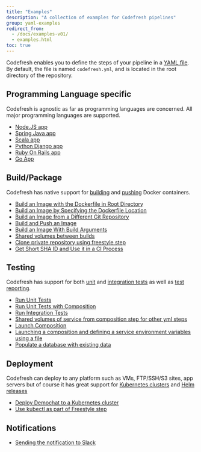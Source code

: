 ```yaml
---
title: "Examples"
description: "A collection of examples for Codefresh pipelines"
group: yaml-examples
redirect_from:
  - /docs/examples-v01/
  - examples.html
toc: true
---
```

Codefresh enables you to define the steps of your pipeline in a [YAML file]({{site.baseurl}}/docs/codefresh-yaml/what-is-the-codefresh-yaml/). By default, the file is named ```codefresh.yml```, and is located in the root directory of the repository.

## Programming Language specific

Codefresh is agnostic as far as programming languages are concerned. All major programming languages are supported.

- [Node.JS app]({{site.baseurl}}/docs/learn-by-example/nodejs/lets-chat/)
- [Spring Java app]({{site.baseurl}}/docs/learn-by-example/java/spring-boot-2/)
- [Scala app]({{site.baseurl}}/docs/learn-by-example/scala/scala-hello-world/)
- [Python Django app]({{site.baseurl}}/docs/learn-by-example/python/django/)
- [Ruby On Rails app]({{site.baseurl}}/docs/learn-by-example/ruby/)
- [Go App]({{site.baseurl}}/docs/learn-by-example/golang/golang-hello-world/)

## Build/Package

Codefresh has native support for [building]({{site.baseurl}}/docs/codefresh-yaml/steps/build-1/) and [pushing]({{site.baseurl}}/docs/codefresh-yaml/steps/push-1/) Docker containers.

- [Build an Image with the Dockerfile in Root Directory]({{site.baseurl}}/docs/yaml-examples/examples/build-an-image-dockerfile-in-root-directory/)
- [Build an Image by Specifying the Dockerfile Location]({{site.baseurl}}/docs/yaml-examples/examples/build-an-image-specify-dockerfile-location)
- [Build an Image from a Different Git Repository]({{site.baseurl}}/docs/yaml-examples/examples/build-an-image-from-a-different-git-repository)
- [Build and Push an Image]({{site.baseurl}}/docs/yaml-examples/examples/build-and-push-an-image)
- [Build an Image With Build Arguments]({{site.baseurl}}/docs/yaml-examples/examples/build-an-image-with-build-arguments)
- [Shared volumes between builds]({{site.baseurl}}/docs/yaml-examples/examples/shared-volumes-between-builds)
- [Clone private repository using freestyle step]({{site.baseurl}}/docs/yaml-examples/examples/git-clone-private-repository-using-freestyle-step)
- [Get Short SHA ID and Use it in a CI Process]({{site.baseurl}}/docs/yaml-examples/examples/get-short-sha-id-and-use-it-in-a-ci-process)


## Testing

Codefresh has support for both [unit]({{site.baseurl}}/docs/testing/unit-tests/) and [integration tests]({{site.baseurl}}/docs/testing/integration-tests/) as well as [test reporting]({{site.baseurl}}/docs/testing/test-reports/).

- [Run Unit Tests]({{site.baseurl}}/docs/yaml-examples/examples/run-unit-tests) 
- [Run Unit Tests with Composition]({{site.baseurl}}/docs/yaml-examples/examples/run-unit-tests-with-composition) 
- [Run Integration Tests]({{site.baseurl}}/docs/yaml-examples/examples/run-integration-tests) 
- [Shared volumes of service from composition step for other yml steps]({{site.baseurl}}/docs/yaml-examples/examples/shared-volumes-of-service-from-composition-step-for-other-yml-steps)
- [Launch Composition]({{site.baseurl}}/docs/yaml-examples/examples/launch-composition) 
- [Launching a composition and defining a service environment variables using a file]({{site.baseurl}}/docs/yaml-examples/examples/launching-a-composition-and-defining-a-service-environment-variables-using-a-file) 
- [Populate a database with existing data]({{site.baseurl}}/docs/yaml-examples/examples/populate-a-database-with-existing-data) 

## Deployment

Codefresh can deploy to any platform such as VMs, FTP/SSH/S3 sites, app servers but of course it has great support for [Kubernetes clusters]({{site.baseurl}}/docs/deploy-to-kubernetes/deployment-options-to-kubernetes/) and [Helm releases]({{site.baseurl}}/docs/new-helm/helm-releases-management/)

- [Deploy Demochat to a Kubernetes cluster]({{site.baseurl}}/docs/deploy-to-kubernetes/codefresh-kubernetes-integration-demochat-example/) 
- [Use kubectl as part of Freestyle step]({{site.baseurl}}/docs/yaml-examples/examples/use-kubectl-as-part-of-freestyle-step) 

## Notifications

- [Sending the notification to Slack]({{site.baseurl}}/docs/yaml-examples/examples/sending-the-notification-to-slack)
